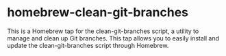 # homebrew-clean-git-branches
This is a Homebrew tap for the clean-git-branches script, a utility to manage and clean up Git branches. This tap allows you to easily install and update the clean-git-branches script through Homebrew.
